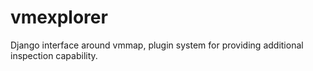 vmexplorer
==========

Django interface around vmmap, plugin system for providing additional inspection capability.
